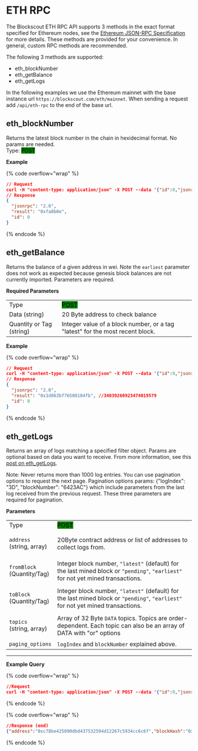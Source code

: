 # ETH RPC

The Blockscout ETH RPC API supports 3 methods in the exact format specified for Ethereum nodes, see the [Ethereum JSON-RPC Specification](https://ethereum.github.io/execution-apis/api-documentation/) for more details. These methods are provided for your convenience. In general, custom RPC methods are recommended.&#x20;

The following 3 methods are supported:

* eth\_blockNumber
* eth\_getBalance
* eth\_getLogs

In the following examples we use the Ethereum mainnet with the base instance url  `https://blockscout.com/eth/mainnet`. When sending a request add `/api/eth-rpc` to the end of the base url.

## eth\_blockNumber

Returns the latest block number in the chain in hexidecimal format. No params are needed.\
Type: <mark style="background-color:green;">POST</mark>

**Example**

{% code overflow="wrap" %}
```json
// Request
curl -H "content-type: application/json" -X POST --data '{"id":0,"jsonrpc":"2.0","method":"eth_blockNumber","params":[]}' https://blockscout.com/eth/mainnet/api/eth-rpc
// Response
{
  "jsonrpc": "2.0",
  "result": "0xfa0b0e",
  "id": 0
}
```
{% endcode %}

## eth\_getBalance&#x20;

Returns the balance of a given address in wei. Note the `earliest` parameter does not work as expected because genesis block balances are not currently imported. Parameters are required.

**Required Parameters**

|                          |                                                                               |
| ------------------------ | ----------------------------------------------------------------------------- |
| Type                     | <mark style="background-color:green;">POST</mark>                             |
| Data (string)            | 20 Byte address to check balance                                              |
| Quantity or Tag (string) | Integer value of a block number, or a tag "latest" for the most recent block. |

**Example**&#x20;

{% code overflow="wrap" %}
```json
// Request
curl -H "content-type: application/json" -X POST --data '{"id":0,"jsonrpc":"2.0","method":"eth_getBalance","params":["0xd8dA6BF26964aF9D7eEd9e03E53415D37aA96045","latest"]}' https://blockscout.com/eth/mainnet/api/eth-rpc
// Response
{
  "jsonrpc": "2.0",
  "result": "0x1d863bf76508104fb", //34039260923474019579
  "id": 0
}

```
{% endcode %}

## eth\_getLogs

Returns an array of logs matching a specified filter object.  Params are optional based on data you want to receive. From more information, see this [post on eth\_getLogs](https://medium.com/alchemy-api/deep-dive-into-eth-getlogs-5faf6a66fd81).

Note: Never returns more than 1000 log entries. You can use pagination options to request the next page. Pagination options params: {"logIndex": "3D", "blockNumber": "6423AC"} which include parameters from the last log received from the previous request. These three parameters are required for pagination.

**Parameters**

|                                                  |                                                                                                                                    |
| ------------------------------------------------ | ---------------------------------------------------------------------------------------------------------------------------------- |
| Type                                             | <mark style="background-color:green;">POST</mark>                                                                                  |
| <p><code>address</code><br>(string, array)</p>   | 20Byte contract address or list of addresses to collect logs from.                                                                 |
| <p><code>fromBlock</code> <br>(Quantity/Tag)</p> | Integer block number, `"latest"` (default) for the last mined block  or `"pending"`, `"earliest"` for not yet mined transactions.  |
| <p><code>toBlock</code><br>(Quantity/Tag)</p>    |  Integer block number, `"latest"` (default) for the last mined block  or `"pending"`, `"earliest"` for not yet mined transactions. |
| <p><code>topics</code> <br>(string, array)</p>   | Array of 32 Byte `DATA` topics. Topics are order-dependent. Each topic can also be an array of DATA with "or" options              |
| `paging_options`                                 | `logIndex` and `blockNumber` explained above.                                                                                      |

****

**Example Query**

{% code overflow="wrap" %}
```json
//Request
curl -H "content-type: application/json" -X POST --data '{"id":0,"jsonrpc":"2.0","method":"eth_getLogs","params":[{"address":"0xc78Be425090Dbd437532594D12267C5934Cc6c6f","paging_options":{"logIndex":"3D","blockNumber":"6423AC"},"fromBlock":"earliest","toBlock":"latest","topics":["0xddf252ad1be2c89b69c2b068fc378daa952ba7f163c4a11628f55a4df523b3ef"]}]}' https://blockscout.com/eth/mainnet/api/eth-rpc
```
{% endcode %}

{% code overflow="wrap" %}
```json
//Response (end)
{"address":"0xc78be425090dbd437532594d12267c5934cc6c6f","blockHash":"0x574755e06bf0cec6d59a8cc7db183d4545a90242d03d5bc3806681277356cf4b","blockNumber":"79D4CF","data":"0x000000000000000000000000000000000000000000000c81c6f8fe7064224e6e","logIndex":"66","removed":false,"topics":["0xddf252ad1be2c89b69c2b068fc378daa952ba7f163c4a11628f55a4df523b3ef","0x0000000000000000000000000000000000000000000000000000000000000000","0x00000000000000000000000078c04412a6eb2f524ccf50b5f3d863a82e2f8d6f"],"transactionHash":"0xd35fe29c81484258f38b4848a4d44f54f3dc0b9b3d10ad094b8cd5f3a4815e64","transactionIndex":109,"transactionLogIndex":102,"type":"mined"},{"address":"0xc78be425090dbd437532594d12267c5934cc6c6f","blockHash":"0xcb58a082f58bea43dfb6be8addf97c915190175b9f0f0abc1e05bfd02573f010","blockNumber":"7BA949","data":"0x000000000000000000000000000000000000000000000c81c6272987dea5867a","logIndex":"56","removed":false,"topics":["0xddf252ad1be2c89b69c2b068fc378daa952ba7f163c4a11628f55a4df523b3ef","0x0000000000000000000000000000000000000000000000000000000000000000","0x0000000000000000000000001082e1c4a9c9f946ba102667a14f206c0f81e147"],"transactionHash":"0xd12770e7a1dfa759f6a645981e4bd1d75d2ed131b52565e436bce90b5b39f137","transactionIndex":137,"transactionLogIndex":86,"type":"mined"}],"id":0}

```
{% endcode %}
